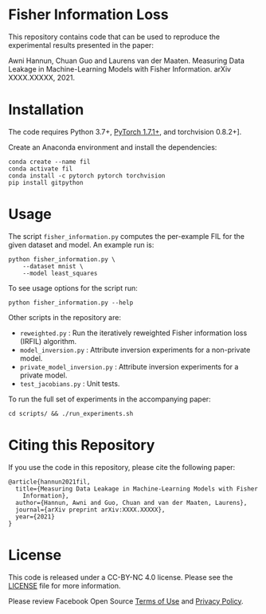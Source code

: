 # Fisher Information Loss

This repository contains code that can be used to reproduce the experimental
results presented in the paper:

Awni Hannun, Chuan Guo and Laurens van der Maaten. Measuring Data Leakage in
Machine-Learning Models with Fisher Information. arXiv XXXX.XXXXX, 2021.

# Installation

The code requires Python 3.7+, [PyTorch
1.7.1+](https://pytorch.org/get-started/locally/), and torchvision 0.8.2+].

Create an Anaconda environment and install the dependencies:

```
conda create --name fil
conda activate fil
conda install -c pytorch pytorch torchvision
pip install gitpython 
```

# Usage

The script `fisher_information.py` computes the per-example FIL for the given
dataset and model. An example run is:

```
python fisher_information.py \
    --dataset mnist \
    --model least_squares
```

To see usage options for the script run:

```
python fisher_information.py --help
```

Other scripts in the repository are:
- `reweighted.py` : Run the iteratively reweighted Fisher information loss
  (IRFIL) algorithm.
- `model_inversion.py` : Attribute inversion experiments for a non-private
  model.
- `private_model_inversion.py` : Attribute inversion experiments for a private
  model.
- `test_jacobians.py` : Unit tests.

To run the full set of experiments in the accompanying paper:
```
cd scripts/ && ./run_experiments.sh
```

# Citing this Repository

If you use the code in this repository, please cite the following paper:

```
@article{hannun2021fil,
  title={Measuring Data Leakage in Machine-Learning Models with Fisher
    Information},
  author={Hannun, Awni and Guo, Chuan and van der Maaten, Laurens},
  journal={arXiv preprint arXiv:XXXX.XXXXX},
  year={2021}
}
```

# License

This code is released under a CC-BY-NC 4.0 license. Please see the
[LICENSE](LICENSE) file for more information.

Please review Facebook Open Source [Terms of
Use](https://opensource.facebook.com/legal/terms) and [Privacy
Policy](https://opensource.facebook.com/legal/privacy).


